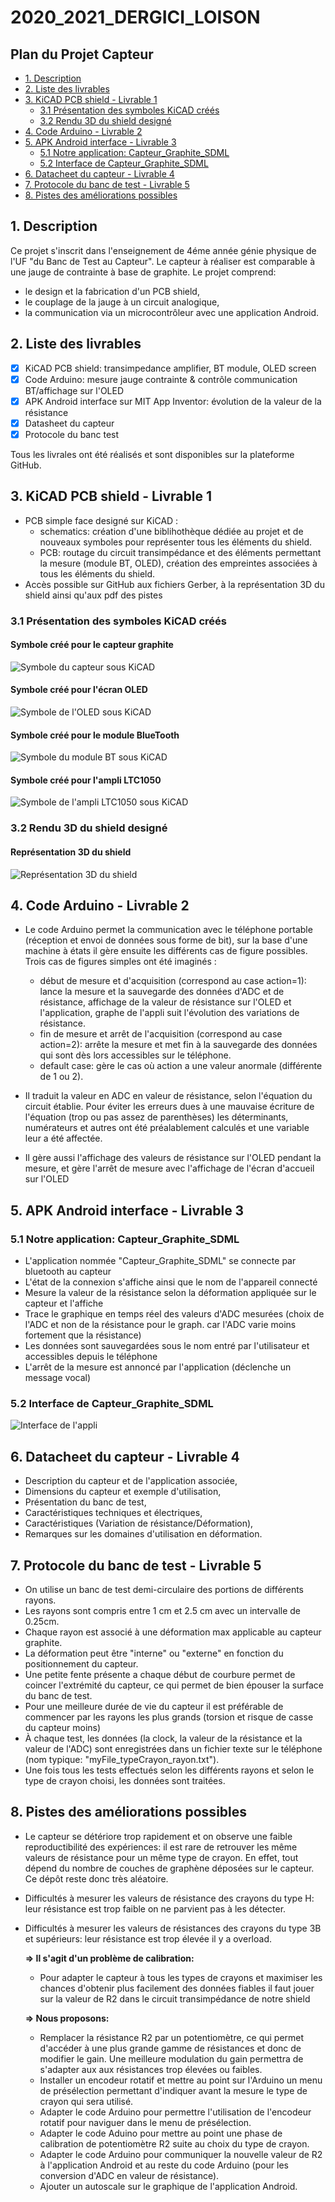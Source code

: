 # 2020_2021_DERGICI_LOISON


## Plan du Projet Capteur

  - [1. Description](#1-description)
  - [2. Liste des livrables](#2-liste-des-livrables)
  - [3. KiCAD PCB shield - Livrable 1](#3-kicad-pcb-shield---livrable-1)
    - [3.1 Présentation des symboles KiCAD créés](#31-présentation-des-symboles-kicad-créés)
    - [3.2 Rendu 3D du shield designé](#32-rendu-3d-du-shield-designé)
  - [4. Code Arduino - Livrable 2](#4-code-arduino---livrable-2)
  - [5. APK Android interface - Livrable 3](#5-apk-android-interface---livrable-3)
    - [5.1 Notre application: Capteur_Graphite_SDML](#51-notre-application-capteur_graphite_sdml)
    - [5.2 Interface de Capteur_Graphite_SDML](#52-interface-de-capteur_graphite_sdml)
  - [6. Datacheet du capteur - Livrable 4](#6-datacheet-du-capteur---livrable-4)
  - [7. Protocole du banc de test - Livrable 5](#7-protocole-du-banc-de-test---livrable-5)
  - [8. Pistes des améliorations possibles](#8-pistes-des-améliorations-possibles)



## 1. Description 

Ce projet s'inscrit dans l'enseignement de 4éme année génie physique de l'UF "du Banc de Test au Capteur".
Le capteur à réaliser est comparable à une jauge de contrainte à base de graphite.
Le projet comprend:
 - le design et la fabrication d'un PCB shield, 
 - le couplage de la jauge à un circuit analogique, 
 - la communication via un microcontrôleur avec une application Android. 



## 2. Liste des livrables

- [x] KiCAD PCB shield: transimpedance amplifier, BT module, OLED screen
- [x] Code Arduino: mesure jauge contrainte & contrôle communication BT/affichage sur l'OLED
- [x] APK Android interface sur MIT App Inventor: évolution de la valeur de la résistance
- [x] Datasheet du capteur
- [x] Protocole du banc test

Tous les livrales ont été réalisés et sont disponibles sur la plateforme GitHub.


## 3. KiCAD PCB shield - Livrable 1

- PCB simple face designé sur KiCAD :
  - schematics: création d'une biblihothèque dédiée au projet et de nouveaux symboles pour représenter tous les éléments du shield.
  - PCB: routage du circuit transimpédance et des éléments permettant la mesure (module BT, OLED), création des empreintes associées à tous les éléments du shield.
- Accès possible sur GitHub aux fichiers Gerber, à la représentation 3D du shield ainsi qu'aux pdf des pistes


### 3.1 Présentation des symboles KiCAD créés

#### Symbole créé pour le capteur graphite
![Symbole du capteur sous KiCAD](Images/Symbole_Capteur_KiCAD.png)

#### Symbole créé pour l'écran OLED
![Symbole de l'OLED sous KiCAD](Images/KiCAD_OLED.PNG)

#### Symbole créé pour le module BlueTooth
![Symbole du module BT sous KiCAD](Images/KiCAD_ModuleBT.PNG)

#### Symbole créé pour l'ampli LTC1050
![Symbole de l'ampli LTC1050 sous KiCAD](Images/KiCAD_Ampli.PNG)


### 3.2 Rendu 3D du shield designé

#### Représentation 3D du shield
![Représentation 3D du shield](Images/KiCAD_3D_Shield.png)




## 4. Code Arduino - Livrable 2

- Le code Arduino permet la communication avec le téléphone portable (réception et envoi de données sous forme de bit), sur la base d'une machine à états il gère ensuite les différents cas de figure possibles.
Trois cas de figures simples ont été imaginés :
   - début de mesure et d'acquisition (correspond au case action=1): lance la mesure et la sauvegarde des données d'ADC et de résistance, affichage de la valeur de résistance sur l'OLED et l'application, graphe de l'appli suit l'évolution des variations de résistance.
   - fin de mesure et arrêt de l'acquisition (correspond au case action=2): arrête la mesure et met fin à la sauvegarde des données qui sont dès lors accessibles sur le téléphone.
   - default case: gère le cas où action a une valeur anormale (différente de 1 ou 2).
  
- Il traduit la valeur en ADC en valeur de résistance, selon l'équation du circuit établie. Pour éviter les erreurs dues à une mauvaise écriture de l'équation (trop ou pas assez de parenthèses) les déterminants, numérateurs et autres ont été préalablement calculés et une variable leur a été affectée.
- Il gère aussi l'affichage des valeurs de résistance sur l'OLED pendant la mesure, et gère l'arrêt de mesure avec l'affichage de l'écran d'accueil sur l'OLED



## 5. APK Android interface - Livrable 3


### 5.1 Notre application: Capteur_Graphite_SDML
- L'application nommée "Capteur_Graphite_SDML" se connecte par bluetooth au capteur 
- L'état de la connexion s'affiche ainsi que le nom de l'appareil connecté
- Mesure la valeur de la résistance selon la déformation appliquée sur le capteur et l'affiche
- Trace le graphique en temps réel des valeurs d'ADC mesurées (choix de l'ADC et non de la résistance pour le graph. car l'ADC varie moins fortement que la résistance)
- Les données sont sauvegardées sous le nom entré par l'utilisateur et accessibles depuis le téléphone 
- L'arrêt de la mesure est annoncé par l'application (déclenche un message vocal)

### 5.2 Interface de Capteur_Graphite_SDML

![Interface de l'appli](Images/Interface_App_MIT.png)



## 6. Datacheet du capteur - Livrable 4

- Description du capteur et de l'application associée,
- Dimensions du capteur et exemple d'utilisation,
- Présentation du banc de test,
- Caractéristiques techniques et électriques,
- Caractéristiques (Variation de résistance/Déformation),
- Remarques sur les domaines d'utilisation en déformation.



## 7. Protocole du banc de test - Livrable 5

- On utilise un banc de test demi-circulaire des portions de différents rayons. 
- Les rayons sont compris entre 1 cm et 2.5 cm avec un intervalle de 0.25cm. 
- Chaque rayon est associé à une déformation max applicable au capteur graphite.
- La déformation peut être "interne" ou "externe" en fonction du positionnement du capteur. 
- Une petite fente présente a chaque début de courbure permet de coincer l'extrémité du capteur, ce qui permet de bien épouser la surface du banc de test. 
- Pour une meilleure durée de vie du capteur il est préférable de commencer par les rayons les plus grands (torsion et risque de casse du capteur moins)
- À chaque test, les données (la clock, la valeur de la résistance et la valeur de l'ADC) sont enregistrées dans un fichier texte sur le téléphone (nom typique: "myFile_typeCrayon_rayon.txt").
- Une fois tous les tests effectués selon les différents rayons et selon le type de crayon choisi, les données sont traitées.



## 8. Pistes des améliorations possibles

- Le capteur se détériore trop rapidement et on observe une faible reproductibilité des expériences: il est rare de retrouver les même valeurs de résistance pour un même type de crayon. En effet, tout dépend du nombre de couches de graphène déposées sur le capteur. Ce dépôt reste donc très aléatoire.
- Difficultés à mesurer les valeurs de résistance des crayons du type H: leur résistance est trop faible on ne parvient pas à les détecter.
- Difficultés à mesurer les valeurs de résistances des crayons du type 3B et supérieurs: leur résistance est trop élevée il y a overload.
     
     **=> Il s'agit d'un problème de calibration:**
     - Pour adapter le capteur à tous les types de crayons et maximiser les chances d'obtenir plus facilement des données fiables il faut jouer sur la valeur de R2 dans le circuit transimpédance de notre shield
     
     **=> Nous proposons:**
     - Remplacer la résistance R2 par un potentiomètre, ce qui permet d'accéder à une plus grande gamme de résistances et donc de modifier le gain. Une meilleure modulation du gain permettra de s'adapter aux aux résistances trop élevées ou faibles.
     - Installer un encodeur rotatif et mettre au point sur l'Arduino un menu de présélection permettant d'indiquer avant la mesure le type de crayon qui sera utilisé.
     - Adapter le code Arduino pour permettre l'utilisation de l'encodeur rotatif pour naviguer dans le menu de présélection.
     - Adapter le code Aduino pour mettre au point une phase de calibration de potentiomètre R2 suite au choix du type de crayon.
     - Adapter le code Arduino pour communiquer la nouvelle valeur de R2 à l'application Android et au reste du code Arduino (pour les conversion d'ADC en valeur de résistance).
     - Ajouter un autoscale sur le graphique de l'application Android.

